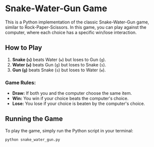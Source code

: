 # Snake-Water-Gun Game

This is a Python implementation of the classic Snake-Water-Gun game, similar to Rock-Paper-Scissors. In this game, you can play against the computer, where each choice has a specific win/lose interaction.

## How to Play

1. **Snake (`s`)** beats Water (`w`) but loses to Gun (`g`).
2. **Water (`w`)** beats Gun (`g`) but loses to Snake (`s`).
3. **Gun (`g`)** beats Snake (`s`) but loses to Water (`w`).

### Game Rules:

- **Draw:** If both you and the computer choose the same item.
- **Win:** You win if your choice beats the computer's choice.
- **Lose:** You lose if your choice is beaten by the computer's choice.

## Running the Game

To play the game, simply run the Python script in your terminal:

```bash
python snake_water_gun.py
